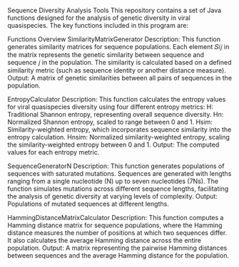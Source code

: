 Sequence Diversity Analysis Tools
This repository contains a set of Java functions designed for the analysis of genetic diversity in viral quasispecies. The key functions included in this program are:

Functions Overview
SimilarityMatrixGenerator
Description: This function generates similarity matrices for sequence populations. Each element 𝑆𝑖𝑗 in the matrix represents the genetic similarity between sequence and sequence 𝑗 in the population. The similarity is calculated based on a defined similarity metric (such as sequence identity or another distance measure).
Output: A matrix of genetic similarities between all pairs of sequences in the population.

EntropyCalculator
Description: This function calculates the entropy values for viral quasispecies diversity using four different entropy metrics:
H: Traditional Shannon entropy, representing overall sequence diversity.
Hn: Normalized Shannon entropy, scaled to range between 0 and 1.
Hsim: Similarity-weighted entropy, which incorporates sequence similarity into the entropy calculation.
Hnsim: Normalized similarity-weighted entropy, scaling the similarity-weighted entropy between 0 and 1.
Output: The computed values for each entropy metric.

SequenceGeneratorN
Description: This function generates populations of sequences with saturated mutations. Sequences are generated with lengths ranging from a single nucleotide (N) up to seven nucleotides (7Ns). The function simulates mutations across different sequence lengths, facilitating the analysis of genetic diversity at varying levels of complexity.
Output: Populations of mutated sequences at different lengths.

HammingDistanceMatrixCalculator
Description: This function computes a Hamming distance matrix for sequence populations, where the Hamming distance measures the number of positions at which two sequences differ. It also calculates the average Hamming distance across the entire population.
Output: A matrix representing the pairwise Hamming distances between sequences and the average Hamming distance for the population.
